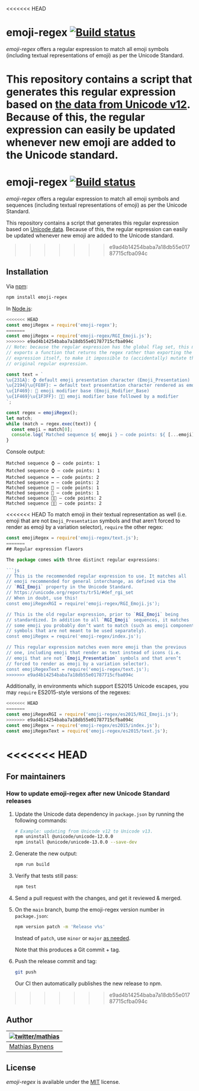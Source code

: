 <<<<<<< HEAD
# emoji-regex [![Build status](https://travis-ci.org/mathiasbynens/emoji-regex.svg?branch=master)](https://travis-ci.org/mathiasbynens/emoji-regex)

_emoji-regex_ offers a regular expression to match all emoji symbols (including textual representations of emoji) as per the Unicode Standard.

This repository contains a script that generates this regular expression based on [the data from Unicode v12](https://github.com/mathiasbynens/unicode-12.0.0). Because of this, the regular expression can easily be updated whenever new emoji are added to the Unicode standard.
=======
# emoji-regex [![Build status](https://travis-ci.org/mathiasbynens/emoji-regex.svg?branch=main)](https://travis-ci.org/mathiasbynens/emoji-regex)

_emoji-regex_ offers a regular expression to match all emoji symbols and sequences (including textual representations of emoji) as per the Unicode Standard.

This repository contains a script that generates this regular expression based on [Unicode data](https://github.com/node-unicode/node-unicode-data). Because of this, the regular expression can easily be updated whenever new emoji are added to the Unicode standard.
>>>>>>> e9ad4b14254baba7a18db55e01787715cfba094c

## Installation

Via [npm](https://www.npmjs.com/):

```bash
npm install emoji-regex
```

In [Node.js](https://nodejs.org/):

```js
<<<<<<< HEAD
const emojiRegex = require('emoji-regex');
=======
const emojiRegex = require('emoji-regex/RGI_Emoji.js');
>>>>>>> e9ad4b14254baba7a18db55e01787715cfba094c
// Note: because the regular expression has the global flag set, this module
// exports a function that returns the regex rather than exporting the regular
// expression itself, to make it impossible to (accidentally) mutate the
// original regular expression.

const text = `
\u{231A}: ⌚ default emoji presentation character (Emoji_Presentation)
\u{2194}\u{FE0F}: ↔️ default text presentation character rendered as emoji
\u{1F469}: 👩 emoji modifier base (Emoji_Modifier_Base)
\u{1F469}\u{1F3FF}: 👩🏿 emoji modifier base followed by a modifier
`;

const regex = emojiRegex();
let match;
while (match = regex.exec(text)) {
  const emoji = match[0];
  console.log(`Matched sequence ${ emoji } — code points: ${ [...emoji].length }`);
}
```

Console output:

```
Matched sequence ⌚ — code points: 1
Matched sequence ⌚ — code points: 1
Matched sequence ↔️ — code points: 2
Matched sequence ↔️ — code points: 2
Matched sequence 👩 — code points: 1
Matched sequence 👩 — code points: 1
Matched sequence 👩🏿 — code points: 2
Matched sequence 👩🏿 — code points: 2
```

<<<<<<< HEAD
To match emoji in their textual representation as well (i.e. emoji that are not `Emoji_Presentation` symbols and that aren’t forced to render as emoji by a variation selector), `require` the other regex:

```js
const emojiRegex = require('emoji-regex/text.js');
=======
## Regular expression flavors

The package comes with three distinct regular expressions:

```js
// This is the recommended regular expression to use. It matches all
// emoji recommended for general interchange, as defined via the
// `RGI_Emoji` property in the Unicode Standard.
// https://unicode.org/reports/tr51/#def_rgi_set
// When in doubt, use this!
const emojiRegexRGI = require('emoji-regex/RGI_Emoji.js');

// This is the old regular expression, prior to `RGI_Emoji` being
// standardized. In addition to all `RGI_Emoji` sequences, it matches
// some emoji you probably don’t want to match (such as emoji component
// symbols that are not meant to be used separately).
const emojiRegex = require('emoji-regex/index.js');

// This regular expression matches even more emoji than the previous
// one, including emoji that render as text instead of icons (i.e.
// emoji that are not `Emoji_Presentation` symbols and that aren’t
// forced to render as emoji by a variation selector).
const emojiRegexText = require('emoji-regex/text.js');
>>>>>>> e9ad4b14254baba7a18db55e01787715cfba094c
```

Additionally, in environments which support ES2015 Unicode escapes, you may `require` ES2015-style versions of the regexes:

```js
<<<<<<< HEAD
=======
const emojiRegexRGI = require('emoji-regex/es2015/RGI_Emoji.js');
>>>>>>> e9ad4b14254baba7a18db55e01787715cfba094c
const emojiRegex = require('emoji-regex/es2015/index.js');
const emojiRegexText = require('emoji-regex/es2015/text.js');
```

<<<<<<< HEAD
=======
## For maintainers

### How to update emoji-regex after new Unicode Standard releases

1. Update the Unicode data dependency in `package.json` by running the following commands:

    ```sh
    # Example: updating from Unicode v12 to Unicode v13.
    npm uninstall @unicode/unicode-12.0.0
    npm install @unicode/unicode-13.0.0 --save-dev
    ````

1. Generate the new output:

    ```sh
    npm run build
    ```

1. Verify that tests still pass:

    ```sh
    npm test
    ```

1. Send a pull request with the changes, and get it reviewed & merged.

1. On the `main` branch, bump the emoji-regex version number in `package.json`:

    ```sh
    npm version patch -m 'Release v%s'
    ```

    Instead of `patch`, use `minor` or `major` [as needed](https://semver.org/).

    Note that this produces a Git commit + tag.

1. Push the release commit and tag:

    ```sh
    git push
    ```

    Our CI then automatically publishes the new release to npm.

>>>>>>> e9ad4b14254baba7a18db55e01787715cfba094c
## Author

| [![twitter/mathias](https://gravatar.com/avatar/24e08a9ea84deb17ae121074d0f17125?s=70)](https://twitter.com/mathias "Follow @mathias on Twitter") |
|---|
| [Mathias Bynens](https://mathiasbynens.be/) |

## License

_emoji-regex_ is available under the [MIT](https://mths.be/mit) license.
